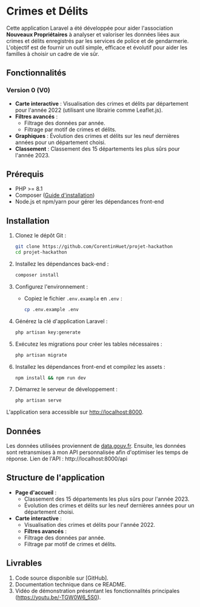 
# Crimes et Délits

Cette application Laravel a été développée pour aider l'association **Nouveaux Propriétaires** à analyser et valoriser les données liées aux crimes et délits enregistrés par les services de police et de gendarmerie. L'objectif est de fournir un outil simple, efficace et évolutif pour aider les familles à choisir un cadre de vie sûr.

## Fonctionnalités

### Version 0 (V0)
- **Carte interactive** : Visualisation des crimes et délits par département pour l'année 2022 (utilisant une librairie comme Leaflet.js).
- **Filtres avancés** :
  - Filtrage des données par année.
  - Filtrage par motif de crimes et délits.
- **Graphiques** : Évolution des crimes et délits sur les neuf dernières années pour un département choisi.
- **Classement** : Classement des 15 départements les plus sûrs pour l'année 2023.

## Prérequis

- PHP >= 8.1
- Composer ([Guide d'installation](https://getcomposer.org/))
- Node.js et npm/yarn pour gérer les dépendances front-end

## Installation

1. Clonez le dépôt Git :
   ```bash
   git clone https://github.com/CorentinHuet/projet-hackathon
   cd projet-hackathon
   ```

2. Installez les dépendances back-end :
   ```bash
   composer install
   ```

3. Configurez l'environnement :
   - Copiez le fichier `.env.example` en `.env` :
     ```bash
     cp .env.example .env
     ```

4. Générez la clé d'application Laravel :
   ```bash
   php artisan key:generate
   ```

5. Exécutez les migrations pour créer les tables nécessaires :
   ```bash
   php artisan migrate
   ```

6. Installez les dépendances front-end et compilez les assets :
   ```bash
   npm install && npm run dev
   ```

7. Démarrez le serveur de développement :
   ```bash
   php artisan serve
   ```

L'application sera accessible sur [http://localhost:8000](http://localhost:8000).

## Données

Les données utilisées proviennent de [data.gouv.fr](https://www.data.gouv.fr/fr/datasets/bases-statistiques-communale-departementale-et-regionale-de-la-delinquance-enregistree-par-la-police-et-la-gendarmerie-nationales/). Ensuite, les données sont retransmises à mon API personnalisée afin d'optimiser les temps de réponse.
Lien de l'API : http://localhost:8000/api

## Structure de l'application

- **Page d'accueil** :
  - Classement des 15 départements les plus sûrs pour l'année 2023.
  - Évolution des crimes et délits sur les neuf dernières années pour un département choisi.
- **Carte interactive** :
  - Visualisation des crimes et délits pour l'année 2022.
  - **Filtres avancés** :
  - Filtrage des données par année.
  - Filtrage par motif de crimes et délits.

## Livrables

1. Code source disponible sur [GitHub].
2. Documentation technique dans ce README.
3. Vidéo de démonstration présentant les fonctionnalités principales (https://youtu.be/-TGW0W6_5S0).